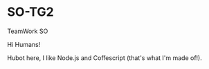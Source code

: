 # SO-TG2
TeamWork SO

Hi Humans!

Hubot here, I like Node.js and Coffescript (that's what I'm made of!).

